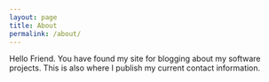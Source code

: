 ```yaml
---
layout: page
title: About
permalink: /about/
---
```


Hello Friend. You have found my site for blogging about my software projects.  This is also where I publish my current contact information.